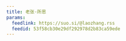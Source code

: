 ```yaml
---
title: 老张·所思
params:
  feedlink: https://suo.si/@laozhang.rss
  feedid: 53f58cb30e29df292978d2b83ca59ede
---
```

